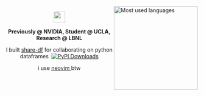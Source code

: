 <img align="right" src="https://github-readme-stats.vercel.app/api/top-langs/?username=RohanAdwankar&hide=html,css&langs_count=10&v=174&theme=dark&layout=compact&hide_border=true&bg_color=0D1117" height="220px" alt="Most used languages">
<p align="center"><img width="30" src="https://github.githubassets.com/images/mona-loading-default.gif"></p>
<p align="center"><b>Previously @ NVIDIA, Student @ UCLA, Research @ LBNL </b></p>
<p align="center">I built <a href="https://github.com/RohanAdwankar/share-df">share-df</a> for collaborating on python dataframes&nbsp;&nbsp;<a href="https://pypi.org/project/share-df/"><img src="https://static.pepy.tech/badge/share-df" alt="PyPI Downloads"></p></a>
<p align="center"> i use <a href="https://github.com/RohanAdwankar/nvim"> neovim </a> btw </p>
